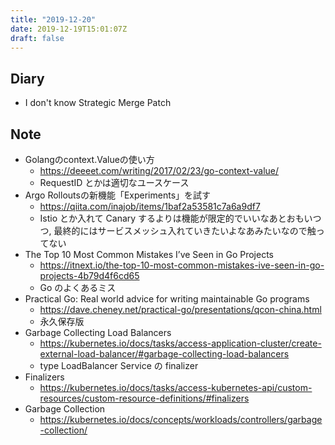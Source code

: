 ```yaml
---
title: "2019-12-20"
date: 2019-12-19T15:01:07Z
draft: false
---
```


## Diary

* I don't know Strategic Merge Patch

## Note

* Golangのcontext.Valueの使い方
  * https://deeeet.com/writing/2017/02/23/go-context-value/
  * RequestID とかは適切なユースケース
* Argo Rolloutsの新機能「Experiments」を試す
  * https://qiita.com/inajob/items/1baf2a53581c7a6a9df7
  * Istio とか入れて Canary するよりは機能が限定的でいいなあとおもいつつ, 最終的にはサービスメッシュ入れていきたいよなあみたいなので触ってない
* The Top 10 Most Common Mistakes I’ve Seen in Go Projects
  * https://itnext.io/the-top-10-most-common-mistakes-ive-seen-in-go-projects-4b79d4f6cd65
  * Go のよくあるミス
* Practical Go: Real world advice for writing maintainable Go programs
  * https://dave.cheney.net/practical-go/presentations/qcon-china.html
  * 永久保存版
* Garbage Collecting Load Balancers
  * https://kubernetes.io/docs/tasks/access-application-cluster/create-external-load-balancer/#garbage-collecting-load-balancers
  * type LoadBalancer Service の finalizer
* Finalizers
  * https://kubernetes.io/docs/tasks/access-kubernetes-api/custom-resources/custom-resource-definitions/#finalizers
* Garbage Collection
  * https://kubernetes.io/docs/concepts/workloads/controllers/garbage-collection/
